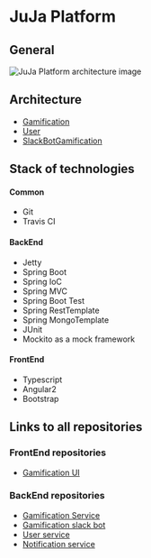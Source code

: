 # JuJa Platform

## General

![JuJa Platform architecture image](https://github.com/JujaLabs/docs/blob/master/architecture/juja_platform.png "JuJa Platform")

## Architecture

* [Gamification](https://github.com/JujaLabs/docs/tree/master/architecture/gamification)
* [User](https://github.com/JujaLabs/docs/tree/master/architecture/user)
* [SlackBotGamification](https://github.com/JujaLabs/docs/tree/master/architecture/slackbot)

## Stack of technologies

#### Common

* Git
* Travis CI

#### BackEnd

* Jetty
* Spring Boot
* Spring IoC
* Spring MVC
* Spring Boot Test
* Spring RestTemplate
* Spring MongoTemplate
* JUnit
* Mockito as a mock framework

#### FrontEnd

* Typescript
* Angular2
* Bootstrap

## Links to all repositories

### FrontEnd repositories

* [Gamification UI](https://github.com/JujaLabs/gamification-ui)

### BackEnd repositories

* [Gamification Service](https://github.com/JujaLabs/gamification)
* [Gamification slack bot](https://github.com/JujaLabs/gamification-slack-bot)
* [User service](https://github.com/JujaLabs/users-microservice)
* [Notification service](https://github.com/JujaLabs/notification-service)
